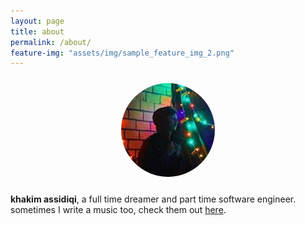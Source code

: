 ```yaml
---
layout: page
title: about
permalink: /about/
feature-img: "assets/img/sample_feature_img_2.png"
---
```


<p style="text-align: center;">

<img src="/assets/img/ava.jpg" style="width:150px;border-radius:50%; margin: 10px">
<br/>

<b>khakim assidiqi</b>, a full time dreamer and part time software engineer. sometimes I write a music too, check them out <a href="/tags#music">here</a>. 

</p>